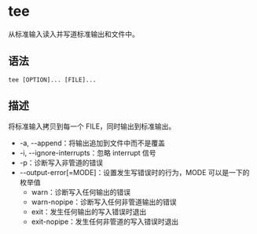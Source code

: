 # tee

从标准输入读入并写道标准输出和文件中。

## 语法

~~~shell
tee [OPTION]... [FILE]...
~~~

## 描述

将标准输入拷贝到每一个 FILE，同时输出到标准输出。

+ -a, --append：将输出追加到文件中而不是覆盖
+ -i, --ignore-interrupts：忽略 interrupt 信号
+ -p：诊断写入非管道的错误
+ --output-error[=MODE]：设置发生写错误时的行为，MODE 可以是一下的枚举值
  + warn：诊断写入任何输出的错误
  + warn-nopipe：诊断写入任何非管道输出的错误
  + exit：发生任何输出的写入错误时退出
  + exit-nopipe：发生任何非管道的写入错误时退出

